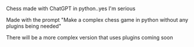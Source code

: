 Chess made with ChatGPT in python..yes I'm serious

Made with the prompt "Make a complex chess game in python without any plugins being needed"

There will be a more complex version that uses plugins coming soon
